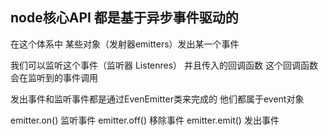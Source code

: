## node核心API 都是基于异步事件驱动的
在这个体系中 某些对象（发射器emitters）发出某一个事件

我们可以监听这个事件（监听器 Listenres） 并且传入的回调函数 这个回调函数会在监听到的事件调用

发出事件和监听事件都是通过EvenEmitter类来完成的 他们都属于event对象

emitter.on() 监听事件
emitter.off() 移除事件
emitter.emit() 发出事件